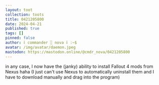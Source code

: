 ```yaml
---
layout: toot
collection: toots
title: 0421205800
date: 2024-04-21
published: true
tags: []
pinned: false
author: ⸸ commander ░ nova ⸸ :~$
avatar: /img/avatar/daemon.jpeg
mastodon: https://mastodon.online/@cmdr_nova/0421205800
---
```


in any case, I now have the (janky) ability to install Fallout 4 mods from Nexus haha (I just can't use Nexus to automatically uninstall them and I have to download manually and drag into the program)
